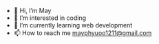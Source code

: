 - 👋 Hi, I’m May
- 👀 I’m interested in coding
- 🌱 I’m currently learning web development
- 📫 How to reach me mayphyuoo1211@gmail.com

<!---
mayP1211/mayP1211 is a ✨ special ✨ repository because its `README.md` (this file) appears on your GitHub profile.
You can click the Preview link to take a look at your changes.
--->
